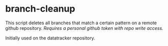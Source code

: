 # branch-cleanup

This script deletes all branches that match a certain pattern on a remote github repository.
*Requires a personal github token with repo write access.*

Initially used on the datatracker repository.